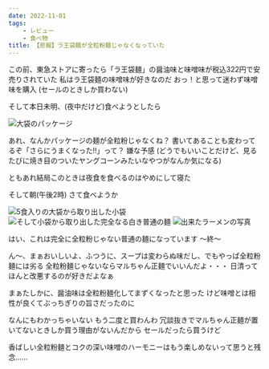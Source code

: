 ```yaml
---
date: 2022-11-01
tags:
    - レビュー
    - 食べ物
title: 【悲報】ラ王袋麺が全粒粉麺じゃなくなっていた
---
```


この前、東急ストアに寄ったら「ラ王袋麺」の醤油味と味噌味が税込322円で安売りされていた
私はラ王袋麺の味噌味が好きなのだ
おっ！と思って迷わず味噌味を購入
(セールのときしか買わない)

そして本日未明、(夜中だけど)食べようとしたら

![大袋のパッケージ](https://ca23c948e53b692185a3abd2b3ab9363.ipfs.4everland.link/ipfs/bafybeiflgyqgj25mgg2fdockeobmzs5je7yxof4w6ppwbnqiczuvkqh3te?filename=IMG_20221101_021634.jpg)

あれ、なんかパッケージの麺が全粒粉じゃなくね？
書いてあることも変わってるぞ「さらにうまくなった!!」って？
嫌な予感
(どうでもいいことだけど、見るたびに焼き目のついたヤングコーンみたいなやつがなんか気になる)

ともあれ結局このときは夜食を食べるのはやめにして寝た

そして朝(午後2時)
さて食べようか

![5食入りの大袋から取り出した小袋](https://ca23c948e53b692185a3abd2b3ab9363.ipfs.4everland.link/ipfs/bafybeiakbesoebm4ozu36au5nl7eqbejw6ou3ntzcor27bkns5vyvbcib4?filename=IMG_20221101_144148.jpg)
![そして小袋から取り出した完全なる白き普通の麺](https://ca23c948e53b692185a3abd2b3ab9363.ipfs.4everland.link/ipfs/bafybeicc7pel3cttdotowlumvj2dxk6fpfqzvitjmvfkh5gps5o7qzjduq?filename=IMG_20221101_144300.jpg)
![出来たラーメンの写真](https://ca23c948e53b692185a3abd2b3ab9363.ipfs.4everland.link/ipfs/bafybeictlt6iqngjeh7se4jf5l743syxf7stzcaxihqzc4al7mzrxjgbui?filename=IMG_20221101_145205.jpg)

はい、これは完全に全粒粉じゃない普通の麺になっています
〜終〜

ん〜、まぁおいしいよ、ふつうに、スープは変わらぬ味だし、でもやっぱ全粒粉麺には劣る
全粒粉麺じゃないならマルちゃん正麺でいいんだよ・・・
日清ってほんと改悪するのが好きだよなぁ

まぁたしかに、醤油味は全粒粉麺化してまずくなったと思った
けど味噌とは相性が良くてぶっちぎりの旨さだったのに

なんにもわかっちゃいない
もう二度と買わんわ
冗談抜きでマルちゃん正麺が置いてないときしか買う理由がないんだから
セールだったら買うけど

香ばしい全粒粉麺とコクの深い味噌のハーモニーはもう楽しめないって思うと残念……
